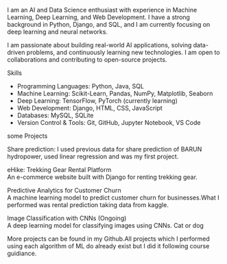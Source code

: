 I am an AI and Data Science enthusiast with experience in Machine Learning, Deep Learning, and Web Development. I have a strong background in Python, Django, and SQL, and I am currently focusing on deep learning and neural networks.  

I am passionate about building real-world AI applications, solving data-driven problems, and continuously learning new technologies. I am open to collaborations and contributing to open-source projects.  


 Skills  

- Programming Languages: Python, Java, SQL  
- Machine Learning: Scikit-Learn, Pandas, NumPy, Matplotlib, Seaborn  
- Deep Learning: TensorFlow, PyTorch (currently learning)  
- Web Development: Django, HTML, CSS, JavaScript  
- Databases: MySQL, SQLite  
- Version Control & Tools: Git, GitHub, Jupyter Notebook, VS Code  

some Projects  

 Share prediction:
 I used previous data for share prediction of BARUN hydropower, used linear regression and was my first project.

eHike: Trekking Gear Rental Platform  
An e-commerce website built with Django for renting trekking gear.  

 Predictive Analytics for Customer Churn  
A machine learning model to predict customer churn for businesses.What I performed was rental prediction taking data from kaggle.  

 Image Classification with CNNs (Ongoing)  
A deep learning model for classifying images using CNNs. Cat or dog 

More projects can be found in my Github.All projects which I performed using each algorithm of ML  do already exist but I did it following course guidiance.
